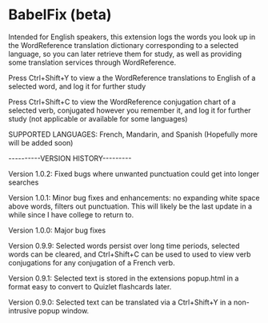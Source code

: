 # BabelFix (beta)
Intended for English speakers, this extension logs the words you look up in the WordReference translation dictionary corresponding to a selected language, so you can later retrieve them for study, as well as providing some translation services through WordReference.

Press Ctrl+Shift+Y to view a the WordReference translations to English of a selected word, and log it for further study

Press Ctrl+Shift+C to view the WordReference conjugation chart of a selected verb, conjugated however you remember it, and log it for further study (not applicable or available for some languages)

SUPPORTED LANGUAGES: French, Mandarin, and Spanish (Hopefully more will be added soon)

----------VERSION HISTORY---------

Version 1.0.2: Fixed bugs where unwanted punctuation could get into longer searches

Version 1.0.1: Minor bug fixes and enhancements: no expanding white space above words, filters out punctuation. This will likely be the last update in a while since I have college to return to.

Version 1.0.0: Major bug fixes

Version 0.9.9: Selected words persist over long time periods, selected words can be cleared, and Ctrl+Shift+C can be used to used to view verb conjugations for any conjugation of a French verb.

Version 0.9.1: Selected text is stored in the extensions popup.html in a format easy to convert to Quizlet flashcards later.

Version 0.9.0: Selected text can be translated via a Ctrl+Shift+Y in a non-intrusive popup window.
